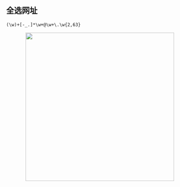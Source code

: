 ## 全选网址

`(\w)+[-_.]*\w+@\w+\.\w{2,63}`

<p align="center"><img src="https://cdn.jsdelivr.net/gh/zb9678/img@main/up1/12.07:14:00:06.png" style="width:400px;"></p>
